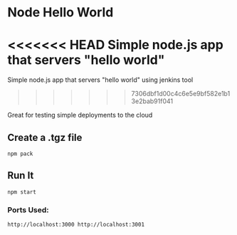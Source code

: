 # Node Hello World

<<<<<<< HEAD
Simple node.js app that servers "hello world"
=======
Simple node.js app that servers "hello world" using jenkins tool
>>>>>>> 7306dbf1d00c4c6e5e9bf582e1b13e2bab91f041

Great for testing simple deployments to the cloud

## Create a .tgz file

`npm pack`

## Run It

`npm start`

### Ports Used:
`http://localhost:3000
http://localhost:3001`
